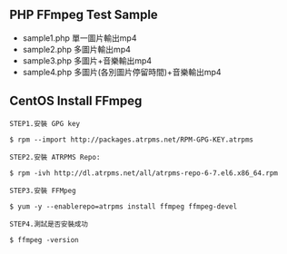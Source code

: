 ## PHP FFmpeg Test Sample

- sample1.php 單一圖片輸出mp4
- sample2.php 多圖片輸出mp4
- sample3.php 多圖片+音樂輸出mp4
- sample4.php 多圖片(各別圖片停留時間)+音樂輸出mp4

## CentOS Install FFmpeg 

    STEP1.安裝 GPG key 

    $ rpm --import http://packages.atrpms.net/RPM-GPG-KEY.atrpms

    STEP2.安裝 ATRPMS Repo:

    $ rpm -ivh http://dl.atrpms.net/all/atrpms-repo-6-7.el6.x86_64.rpm

    STEP3.安裝 FFMpeg 

    $ yum -y --enablerepo=atrpms install ffmpeg ffmpeg-devel

    STEP4.測試是否安裝成功
    
    $ ffmpeg -version